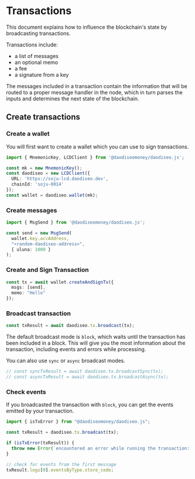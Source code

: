 # Transactions

This document explains how to influence the blockchain's state by broadcasting transactions.

Transactions include:

- a list of messages
- an optional memo
- a fee
- a signature from a key

The messages included in a transaction contain the information that will be routed to a proper message handler in the node, which in turn parses the inputs and determines the next state of the blockchain.

## Create transactions

### Create a wallet

You will first want to create a wallet which you can use to sign transactions.

```ts
import { MnemonicKey, LCDClient } from '@daodiseomoney/daodiseo.js';

const mk = new MnemonicKey();
const daodiseo = new LCDClient({
  URL: 'https://soju-lcd.daodiseo.dev',
  chainId: 'soju-0014'
});
const wallet = daodiseo.wallet(mk);
```

### Create messages

```ts
import { MsgSend } from '@daodiseomoney/daodiseo.js';

const send = new MsgSend(
  wallet.key.accAddress,
  "<random-daodiseo-address>",
  { uluna: 1000 }
);
```

### Create and Sign Transaction

```ts
const tx = await wallet.createAndSignTx({
  msgs: [send],
  memo: "Hello"
});
```

### Broadcast transaction

```ts
const txResult = await daodiseo.tx.broadcast(tx);
```
The default broadcast mode is `block`, which waits until the transaction has been included in a block. This will give you the most information about the transaction, including events and errors while processing.

You can also use `sync` or `async` broadcast modes.

```ts
// const syncTxResult = await daodiseo.tx.broadcastSync(tx);
// const asyncTxResult = await daodiseo.tx.broadcastAsync(tx);
```

### Check events

If you broadcasted the transaction with `block`, you can get the events emitted by your transaction.

```ts
import { isTxError } from "@daodiseomoney/daodiseo.js";

const txResult = daodiseo.tx.broadcast(tx);

if (isTxError(txResult)) {
  throw new Error(`encountered an error while running the transaction: ${txResult.code} ${txResult.codespace}`);
}

// check for events from the first message
txResult.logs[0].eventsByType.store_code;
```
